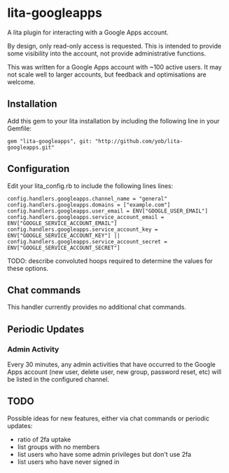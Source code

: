 # lita-googleapps

A lita plugin for interacting with a Google Apps account.

By design, only read-only access is requested. This is intended to provide some visibility
into the account, not provide administrative functions.

This was written for a Google Apps account with ~100 active users. It may not scale
well to larger accounts, but feedback and optimisations are welcome.

## Installation

Add this gem to your lita installation by including the following line in your Gemfile:

    gem "lita-googleapps", git: "http://github.com/yob/lita-googleapps.git"

## Configuration

Edit your lita\_config.rb to include the following lines lines:

    config.handlers.googleapps.channel_name = "general"
    config.handlers.googleapps.domains = ["example.com"]
    config.handlers.googleapps.user_email = ENV["GOOGLE_USER_EMAIL"]
    config.handlers.googleapps.service_account_email = ENV["GOOGLE_SERVICE_ACCOUNT_EMAIL"]
    config.handlers.googleapps.service_account_key = ENV["GOOGLE_SERVICE_ACCOUNT_KEY"] ||
    config.handlers.googleapps.service_account_secret = ENV["GOOGLE_SERVICE_ACCOUNT_SECRET"]

TODO: describe convoluted hoops required to determine the values for these options.

## Chat commands

This handler currently provides no additional chat commands.

## Periodic Updates

### Admin Activity

Every 30 minutes, any admin activities that have occurred to the Google Apps
account (new user, delete user, new group, password reset, etc) will be listed
in the configured channel.

## TODO

Possible ideas for new features, either via chat commands or periodic updates:

* ratio of 2fa uptake
* list groups with no members
* list users who have some admin privileges but don't use 2fa
* list users who have never signed in
